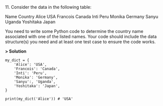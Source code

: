 11\. Consider the data in the following table:

Name	Country
Alice	USA
Francois	Canada
Inti	Peru
Monika	Germany
Sanyu	Uganda
Yoshitaka	Japan

You need to write some Python code to determine the country name associated with one of the listed names. Your code should include the data structure(s) you need and at least one test case to ensure the code works.

**> Solution**
```
my_dict = { 
    'Alice': 'USA', 
    'Francois':	'Canada',
    'Inti': 'Peru',
    'Monika': 'Germany',
    'Sanyu':, 'Uganda',
    'Yoshitaka': 'Japan',
}

print(my_dict('Alice')) # 'USA'
```